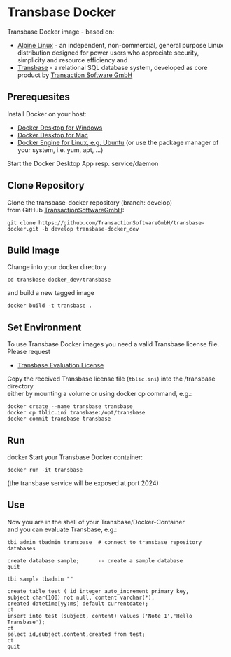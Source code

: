 # Transbase Docker

Transbase Docker image - based on:
* [Alpine Linux](https://www.alpinelinux.org) -
an independent, non-commercial, general purpose Linux distribution designed for power users who appreciate security, simplicity and resource efficiency 
and 
* [Transbase](https://www.transaction.de/en/products/transbase) -
a relational SQL database system, developed as core product by  [Transaction Software GmbH](https://www.transaction.de/en/index.html)


## Prerequesites

Install Docker on your host: 
* [Docker Desktop for Windows](https://hub.docker.com/editions/community/docker-ce-desktop-windows)
* [Docker Desktop for Mac](https://hub.docker.com/editions/community/docker-ce-desktop-mac)
* [Docker Engine for Linux, e.g. Ubuntu](https://hub.docker.com/editions/community/docker-ce-server-ubuntu)
  (or use the package manager of your system, i.e. yum, apt, ...)

Start the Docker Desktop App resp. service/daemon

## Clone Repository

Clone the transbase-docker repository (branch: develop)  
from GitHub [TransactionSoftwareGmbH](https://github.com/TransactionSoftwareGmbH/transbase-docker/tree/develop):  
```
git clone https://github.com/TransactionSoftwareGmbH/transbase-docker.git -b develop transbase-docker_dev
``` 


## Build Image

Change into your docker directory  
```
cd transbase-docker_dev/transbase  
```
and build a new tagged image  
```
docker build -t transbase .
```  


## Set Environment

To use Transbase Docker images you need a valid Transbase license file.  
Please request   
* [Transbase Evaluation License](https://www.transaction.de/en/transbase/evaluation-version.html)

Copy the received Transbase license file (`tblic.ini`) into the /transbase directory  
either by mounting a volume or using docker cp command, e.g.:  
```
docker create --name transbase transbase
docker cp tblic.ini transbase:/opt/transbase  
docker commit transbase transbase
```  


## Run
docker
Start your Transbase Docker container:  
```
docker run -it transbase
```
(the transbase service will be exposed at port 2024)  


## Use

Now you are in the shell of your Transbase/Docker-Container  
and you can evaluate Transbase, e.g.:  

```
tbi admin tbadmin transbase  # connect to transbase repository databases  
```  
```  
create database sample;      -- create a sample database  
quit  
```

```
tbi sample tbadmin ""
```
```
create table test ( id integer auto_increment primary key, 
subject char(100) not null, content varchar(*), 
created datetime[yy:ms] default currentdate);  
ct  
insert into test (subject, content) values ('Note 1','Hello Transbase');  
ct  
select id,subject,content,created from test;  
ct  
quit  
``` 